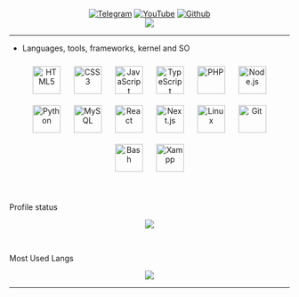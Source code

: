 <p align="center">
    <a href="https://t.me/KiritoOfficial"><img alt="Telegram" src="https://img.shields.io/badge/Telegram-white?style=for-the-badge&logo=telegram&logoColor=white"/></a>
    <a href="https://youtube.com/c/KiritoOfficial"><img alt="YouTube" src="https://img.shields.io/badge/YouTube-FE0000?style=for-the-badge&logo=youtube&logoColor=white"/></a>
    <a href="https://github.com/KiritoOfficial"><img alt="Github" src="https://img.shields.io/badge/Github-black?style=for-the-badge&logo=github&logoColor=white"/></a>
    <br />
    <img src="https://komarev.com/ghpvc/?username=KiritoOfficial&&style=flat&label=VISITANTES" align="center" />
</p>

<hr>

- Languages, tools, frameworks, kernel and SO

<p align="center">
<img style="margin: 10px" src="https://profilinator.rishav.dev/skills-assets/html5-original-wordmark.svg" alt="HTML5" height="50" />
<img style="margin: 10px" src="https://profilinator.rishav.dev/skills-assets/css3-original-wordmark.svg" alt="CSS3" height="50" />
<img style="margin: 10px" src="https://profilinator.rishav.dev/skills-assets/javascript-original.svg" alt="JavaScript" height="50" />
<img style="margin: 10px" src="https://profilinator.rishav.dev/skills-assets/typescript-original.svg" alt="TypeScript" height="50" />
<img style="margin: 10px" src="https://profilinator.rishav.dev/skills-assets/php-original.svg" alt="PHP" height="50" />
<img style="margin: 10px" src="https://profilinator.rishav.dev/skills-assets/nodejs-original-wordmark.svg" alt="Node.js" height="50" />
<img style="margin: 10px" src="https://profilinator.rishav.dev/skills-assets/python-original.svg" alt="Python" height="50" />
<img style="margin: 10px" src="https://profilinator.rishav.dev/skills-assets/mysql-original-wordmark.svg" alt="MySQL" height="50" />
<img style="margin: 10px" src="https://profilinator.rishav.dev/skills-assets/react-original-wordmark.svg" alt="React" height="50" />
<img style="margin: 10px" src="https://profilinator.rishav.dev/skills-assets/nestjs.svg" alt="Next.js" height="50" />
<img style="margin: 10px" src="https://profilinator.rishav.dev/skills-assets/linux-original.svg" alt="Linux" height="50" />
<img style="margin: 10px" src="https://profilinator.rishav.dev/skills-assets/git-scm-icon.svg" alt="Git" height="50" />
<img style="margin: 10px" src="https://profilinator.rishav.dev/skills-assets/gnu_bash-icon.svg" alt="Bash" height="50" />
<img style="margin: 10px" src="https://profilinator.rishav.dev/skills-assets/xampp.png" alt="Xampp" height="50" />
</p>
<br />

Profile status

<p align="center">
<img src="https://github-readme-stats.vercel.app/api?username=KiritoOfficial&show_icons=true&theme=dracula&bg_color=1C00ff00&hide_border=false">
</p>
<br />


Most Used Langs

<p align="center">
<img src="https://github-readme-stats.vercel.app/api/top-langs/?username=KiritoOfficial&layout=compact&langs_count=999&theme=dracula&bg_color=1C00ff00&hide_border=false">
</p>

<hr>
